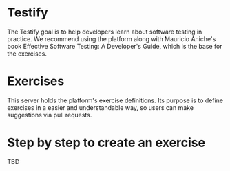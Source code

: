 # Testify

The Testify goal is to help developers learn about software testing in practice. We recommend using the platform along with Mauricio Aniche's book Effective Software Testing: A Developer's Guide, which is the base for the exercises.

# Exercises

This server holds the platform's exercise definitions. Its purpose is to define exercises in a easier and understandable way, so users can make suggestions via pull requests.

# Step by step to create an exercise

TBD
